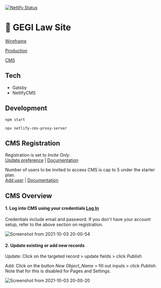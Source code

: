 [![Netlify Status](https://api.netlify.com/api/v1/badges/423fada0-86a3-4414-b1cd-fe2f84a16545/deploy-status)](https://app.netlify.com/sites/gegi-law/deploys)

# 🦄 GEGI Law Site

[Wireframe](https://www.figma.com/file/lgC8YPqiTAvGwk5X7buqLC/law.gegi.ca?node-id=584%3A27)

[Production](https://law.gegi.ca/)

[CMS](https://law.gegi.ca/admin)

## Tech
- Gatsby
- NetlifyCMS

## Development

```
npm start
```

```
npx netlify-cms-proxy-server
```

## CMS Registration

Registration is set to *Invite Only*.  
[Update preference](https://app.netlify.com/sites/gegi-law/settings/identity) | 
[Documentation](https://docs.netlify.com/visitor-access/identity/registration-login/#set-registration-preferences)

Number of users to be invited to access CMS is cap to 5 under the starter plan.  
[Add user](https://app.netlify.com/sites/gegi-law/identity) | 
[Documentation](https://docs.netlify.com/visitor-access/identity/registration-login/#invitations)

## CMS Overview

#### 1. Log into CMS using your credentials [Log In](https://law.gegi.ca/admin)

Credentials include email and password.  If you don't have your account setup, refer to the above section on registration.

![Screenshot from 2021-10-03 20-00-54](https://user-images.githubusercontent.com/59268689/135777913-747818d9-b7d6-4b7f-a9ec-c43376f17a71.png)


#### 2. Update existing or add new records

Update: Click on the targeted record > update fields > click *Publish*

Add: Click on the button *New Object_Name* > fill out inputs > click *Publish*.  Note that for this is disabled for Pages and Settings. 

![Screenshot from 2021-10-03 20-00-20](https://user-images.githubusercontent.com/59268689/135777914-2709d33f-e9c5-40c5-8f4b-ad0b6c9a7460.png)


